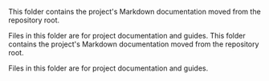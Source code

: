 This folder contains the project's Markdown documentation moved from the repository root.

Files in this folder are for project documentation and guides.
This folder contains the project's Markdown documentation moved from the repository root.

Files in this folder are for project documentation and guides.
